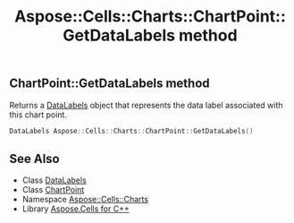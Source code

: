 ﻿---
title: Aspose::Cells::Charts::ChartPoint::GetDataLabels method
linktitle: GetDataLabels
second_title: Aspose.Cells for C++ API Reference
description: 'Aspose::Cells::Charts::ChartPoint::GetDataLabels method. Returns a DataLabels object that represents the data label associated with this chart point in C++.'
type: docs
weight: 1300
url: /cpp/aspose.cells.charts/chartpoint/getdatalabels/
---
## ChartPoint::GetDataLabels method


Returns a [DataLabels](../../datalabels/) object that represents the data label associated with this chart point.

```cpp
DataLabels Aspose::Cells::Charts::ChartPoint::GetDataLabels()
```

## See Also

* Class [DataLabels](../../datalabels/)
* Class [ChartPoint](../)
* Namespace [Aspose::Cells::Charts](../../)
* Library [Aspose.Cells for C++](../../../)
